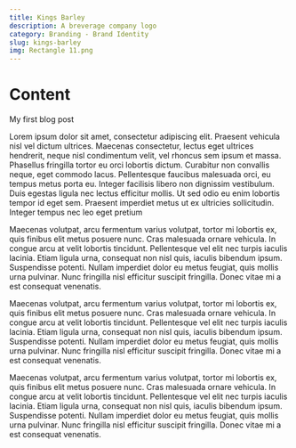 ```yaml
---
title: Kings Barley
description: A breverage company logo
category: Branding - Brand Identity
slug: kings-barley
img: Rectangle 11.png
---
```


# Content

My first blog post

Lorem ipsum dolor sit amet, consectetur adipiscing elit. Praesent vehicula nisl vel dictum ultrices. Maecenas consectetur, lectus eget ultrices hendrerit, neque nisl condimentum velit, vel rhoncus sem ipsum et massa. Phasellus fringilla tortor eu orci lobortis dictum. Curabitur non convallis neque, eget commodo lacus. Pellentesque faucibus malesuada orci, eu tempus metus porta eu. Integer facilisis libero non dignissim vestibulum. Duis egestas ligula nec lectus efficitur mollis. Ut sed odio eu enim lobortis tempor id eget sem. Praesent imperdiet metus ut ex ultricies sollicitudin. Integer tempus nec leo eget pretium

 
 Maecenas volutpat, arcu fermentum varius volutpat, tortor mi lobortis ex, quis finibus elit metus posuere nunc. Cras malesuada ornare vehicula. In congue arcu at velit lobortis tincidunt. Pellentesque vel elit nec turpis iaculis lacinia. Etiam ligula urna, consequat non nisl quis, iaculis bibendum ipsum. Suspendisse potenti. Nullam imperdiet dolor eu metus feugiat, quis mollis urna pulvinar. Nunc fringilla nisl efficitur suscipit fringilla. Donec vitae mi a est consequat venenatis.

  Maecenas volutpat, arcu fermentum varius volutpat, tortor mi lobortis ex, quis finibus elit metus posuere nunc. Cras malesuada ornare vehicula. In congue arcu at velit lobortis tincidunt. Pellentesque vel elit nec turpis iaculis lacinia. Etiam ligula urna, consequat non nisl quis, iaculis bibendum ipsum. Suspendisse potenti. Nullam imperdiet dolor eu metus feugiat, quis mollis urna pulvinar. Nunc fringilla nisl efficitur suscipit fringilla. Donec vitae mi a est consequat venenatis.

   Maecenas volutpat, arcu fermentum varius volutpat, tortor mi lobortis ex, quis finibus elit metus posuere nunc. Cras malesuada ornare vehicula. In congue arcu at velit lobortis tincidunt. Pellentesque vel elit nec turpis iaculis lacinia. Etiam ligula urna, consequat non nisl quis, iaculis bibendum ipsum. Suspendisse potenti. Nullam imperdiet dolor eu metus feugiat, quis mollis urna pulvinar. Nunc fringilla nisl efficitur suscipit fringilla. Donec vitae mi a est consequat venenatis.

   